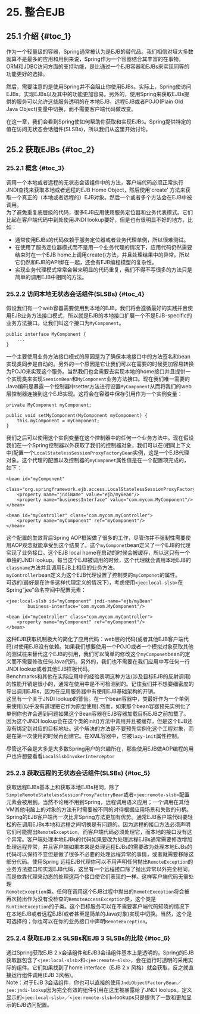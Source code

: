 # 25. 整合EJB

## 25.1 介绍 {#toc_1}

作为一个轻量级的容器，Spring通常被认为是EJB的替代品。我们相信对域大多数就算不是最多的应用和用例来说，Spring作为一个容器结合其丰富的在事物，ORM和JDBC访问方面的支持功能，是比通过一个EJB容器和EJBs来实现同等的功能更好的选择。



然后，需要注意的是使用Spring并不会阻止你使用EJBs。实际上，Spring使访问EJBs，实现EJBs以及其中的功能更加容易。另外的，使用Spring来获取EJBs提供的服务可以允许这些服务透明的在本地EJB，远程EJB或者POJO\(Plain Old Java Object\)变量中切换，而不需要客户端代码做改变。

在这一章，我们会看到Spring使如何帮助你获取和实现EJBs。Spring提供特定的值在访问无状态会话组件\(SLSBs\)，所以我们从这里开始讨论。

## 25.2 获取EJBs {#toc_2}

### 25.2.1 概念 {#toc_3}

调用一个本地或者远程的无状态会话组件中的方法，客户端代码必须正常执行JNDI查找来获取本地或者远程的EJB Home Object，然后使用’create’ 方法来获取一个真正的（本地或者远程的）EJB对象。然后一个或者多个方法会在EJB中被调用。  
为了避免重复底层级的代码，很多EJB应用使用服务定位器和业务代表模式。它们比起在客户端代码中到处使用JNDI lookup要好，但是也有很明显不好的地方，比如：

* 通常使用EJBs的代码依赖于服务定位器或者业务代理单例，所以很难测试。
* 在使用了服务定位器模式而不是用一个业务代理的情况下，应用代码仍然需要结束时在一个EJB home上调用create\(\)方法，并且处理结果中的异常。所以它仍然和EJB的API绑在一起，还会有EJB编程模型的复杂性。
* 实现业务代理模式常常会带来明显的代码重复，我们不得不写很多的方法只是简单的调用EJB中相同的方法。

### 25.2.2 访问本地无状态会话组件\(SLSBs\) {#toc_4}

假设我们有一个web容器需要使用到本地的EJB。我们将会遵循最好的实践并且使用EJB业务方法接口模式，所以就是EJB的本地接口扩展一个不是EJB-specific的业务方法接口。让我们叫这个接口为`MyComponent`。

```
public interface MyComponent {
    ...
}
```

一个主要使用业务方法接口模式的原因是为了确保本地接口中的方法签名和bean实现类同步是自动的。另外的一个原因是它让我们可以在需要的时候更加容易转换为POJO来实现这个服务。当然我们也会需要去实现本地的home接口并且提供一个实现类来实现`SeesionBean`和`MyComponent`业务方法接口。现在我们唯一需要的Java编码是暴露一个控制器中setter方法进行设置`MyComponent`从而将我们的web层控制器连接到这个EJB实现。这将会在容器中保存引用作为一个实例变量：

```
private MyComponent myComponent;

public void setMyComponent(MyComponent myComponent) {
    this.myComponent = myComponent;
}
```

我们之后可以使用这个实例变量在这个控制器中的任何一个业务方法中。现在假设我们在一个Spring控制器以外获取了我们的控制器对象，我们可以在\(相同上下文中\)配置一个`LocalStatelessSessionProxyFactoryBean`实例，这是一个EJB代理对象。这个代理的配置以及控制器的`myComponet`属性值是在一个配置项完成的，如下：

```
<bean id="myComponent"
        class="org.springframework.ejb.access.LocalStatelessSessionProxyFactoryBean">
    <property name="jndiName" value="ejb/myBean"/>
    <property name="businessInterface" value="com.mycom.MyComponent"/>
</bean>

<bean id="myController" class="com.mycom.myController">
    <property name="myComponent" ref="myComponent"/>
</bean>
```

这个配置的生效背后Spring AOP框架做了很多的工作，尽管你并不强制性需要使用AOP观念就能享受到这个结果了。这个`myComponet`bean定义了一个EJB的代理实现了业务接口。这个EJB local home在启动的时候会被缓存，所以这只有一个单独的JNDI lookup。每当这个EJB被调用的时候，这个代理就会调用本地EJB的`classname`方法并且调用EJB上相应的业务方法。  
`myController`bean定义为这个EJB代理设置了控制类的`myComponet`的属性。  
可选的\(最好是在许多这样代理定义的情况下\)，考虑使用`<jee:local-slsb>`在Spring”jee”命名空间中配置元素：

```
<jee:local-slsb id="myComponent" jndi-name="ejb/myBean"
        business-interface="com.mycom.MyComponent"/>

<bean id="myController" class="com.mycom.myController">
    <property name="myComponent" ref="myComponent"/>
</bean>
```

这种EJB获取机制极大的简化了应用代码：web层的代码\(或者其他EJB客户端代码\)对使用EJB没有依赖。如果我们想要使用一个POJO或者一个模拟对象获取其他的测试桩来替代这个EJB的引用，我们可以简单的修改这个`myComponet`bean的定义而不需要修改任何Java代码。另外的，我们也不需要在我们应用中写任何一行JNDI lookup或者其他EJB样板代码。  
Benchmarks和其他在实际应用中的经验表明这种方法\(涉及目标EJB的反射调用\)的性能开销是很小的，通常在使用中是不可检测到的。记住我们并不想要细密度的导出调用EJBs，因为在应用服务器中有使用EJB基础架构的开销。  
这里有一个关于JNDI lookup的警告。在一个bean容器中，类最好作为一个单例来使用\(似乎没有道理把它作为原型使用\).然而，如果那个bean容器预先实例化了单例你也许会遇到问题如果这个Bean容器在EJB容器加载目标EJB之前加载了。因为这个JNDI lookup会在这个类的init\(\)方法中调用并且被缓存，但是这个EJB还没有绑定到对应的目标地址。这个解决的方法是不要预先实例化这个工程对象，而是在第一次使用的时候再创建它。在XML容器中，它被`lazy-init`属性控制。

尽管这不会是大多是大多数Spring用户的兴趣所在，那些使用EJB做AOP编程的用户也许想要看看`LocalSlsbInvokerInterceptor`

### 25.2.3 获取远程的无状态会话组件\(SLSBs\) {#toc_5}

获取远程EJBs基本上和获取本地EJBs相同，除了`SimpleRemoteStatelessSessionProxyFactoryBean`或者`<jee:remote-slsb>`配置元素会被用到。当然不论用不用到Spring，远程调用语义应用；一个调用在其他VM其他电脑上的对象的方法有时需要被不同的对待根据应用场景和失败的句柄。  
Spring的EJB客户端再一次比非Spring方法更加有优势。通常EJB客户端代码要轻松的在调用EJBs本地和远程之间切换是有问题的。因为远程的接口方法必须声明它们可能抛出`RemoteException`，而客户端代码必须处理它，而本地的接口没有这个异常。客户端处理本地EJBs的代码如果要改为处理远程EJBs通常需要修改增加处理远程异常，并且客户端如果本来是处理远程EJBs的需要改为处理本地EJBs的代码可以保持不变但是做了很多不必要的处理远程异常的事情，或者就需要移除这部分代码。使用Spring 远程EJB代理你可以不用声明任何抛出`RemoteException`的业务方法接口和实现EJB代码，这里有一个远程接口除了抛出异常以外完全相同，而是依靠代理来动态的处理这两个接口使它们表现的一样。这样客户端代码无需处理  
`RemoteException`类。任何在调用这个EJB过程中抛出的`RemoteException`将会被再次抛出作为没有没检查的`RemoteAccessException`类，这个类是`RuntimeException`的子类。这个目标服务可以在不需要客户端代码知晓的情况下在本地EJB或者远程EJB\(或者甚至是简单的Java对象\)实现中切换。当然，这个是可选择的；你也可以在你的业务接口中声明`RemoteException`。

### 25.2.4 获取EJB 2.x SLSBs和EJB 3 SLSBs的比较 {#toc_6}

通过Spring获取EJB 2.x会话组件和EJB3会话组件基本上是透明的。Spring的EJB获取器包含了`<jee:local-slsb>`和`<jee:remote-slsb>`，会在运行时透明的采用实际的组件。它们如果找到了home interface（EJB 2.x 风格）就会获取，反之就直接运行组件调用\(EJB 3风格\)。  
Note：对于EJB 3会话组件，你也可以直接的使用`JndiObjectFactoryBean`／`jee:jndi-lookup`因为完全有效的组件引用在这里被暴露给了JNDI loolups。定义显示的`<jee:local-slsb>`／`<jee:remote-slsb>`lookups只是提供了一致和更加显示的EJB访问配置。


